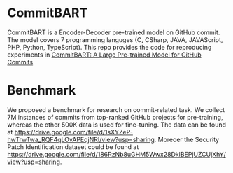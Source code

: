 # CommitBART
CommitBART is a Encoder-Decoder pre-trained model on GitHub commit. The model covers 7 programming languges (C, CSharp, JAVA, JAVAScript, PHP, Python, TypeScript). This repo provides the code for reproducing experiments in [CommitBART: A Large Pre-trained Model for GitHub Commits](https://arxiv.org/abs/2208.08100)

# Benchmark
We proposed a benchmark for research on commit-related task. We collect 7M instances of commits from top-ranked GitHub projects for pre-training, whereas the other 500K data is used for fine-tuning. The data can be found at https://drive.google.com/file/d/1sXYZeP-hwTrwTwa_RQF4qLOvAPEqjNRI/view?usp=sharing. Moreoer the Security Patch Identification dataset could be found at https://drive.google.com/file/d/186RzNb8uGHM5Wwx28DklBEPjUZCUjXhY/view?usp=sharing.

